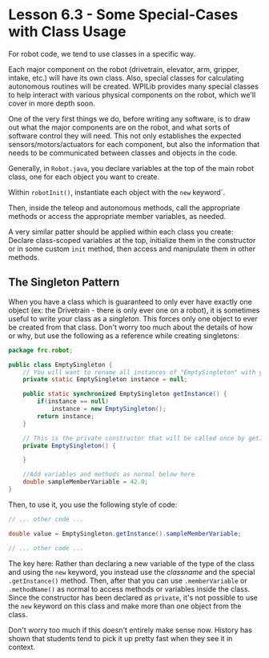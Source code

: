 # Lesson 6.3 - Some Special-Cases with Class Usage

For robot code, we tend to use classes in a specific way.

Each major component on the robot (drivetrain, elevator, arm, gripper, intake, etc.) will have its own class. Also, special classes for calculating autonomous routines will be created. WPILib provides many special classes to help interact with various physical components on the robot, which we'll cover in more depth soon.

One of the very first things we do, before writing any software, is to draw out what the major components are on the robot, and what sorts of software control they will need. This not only establishes the expected sensors/motors/actuators for each component, but also the information that needs to be communicated between classes and objects in the code.

Generally, in `Robot.java`, you declare variables at the top of the main robot class, one for each object you want to create.

Within `robotInit()`, instantiate each object with the `new` keyword`.

Then, inside the teleop and autonomous methods, call the appropriate methods or access the appropriate member variables, as needed.

A very similar patter should be applied within each class you create: Declare class-scoped variables at the top, initialize them in the constructor or in some custom `init` method, then access and manipulate them in other methods. 

## The Singleton Pattern

When you have a class which is guaranteed to only ever have exactly one object (ex: the Drivetrain - there is only ever one on a robot), it is sometimes useful to write your class as a _singleton_. This forces only one object to ever be created from that class. Don't worry too much about the details of how or why, but use the following as a reference while creating singletons:

```java
package frc.robot;

public class EmptySingleton {
	// You will want to rename all instances of "EmptySingleton" with your actual class name
	private static EmptySingleton instance = null;

	public static synchronized EmptySingleton getInstance() {
		if(instance == null)
			instance = new EmptySingleton();
		return instance;
	}

	// This is the private constructor that will be called once by getInstance() and it should instantiate anything that will be required by the class
	private EmptySingleton() {

	}

    //Add variables and methods as normal below here
    double sampleMemberVariable = 42.0;
}
```

Then, to use it, you use the following style of code:

```java
// ... other code ...

double value = EmptySingleton.getInstance().sampleMemberVariable;

// ... other code ...
```

The key here: Rather than declaring a new variable of the type of the class and using the `new` keyword, you instead use the _classname_ and the special `.getInstance()` method. Then, after that you can use `.memberVariable` or `.methodName()` as normal to access methods or variables inside the class. Since the constructor has been declared as `private`, it's not possible to use the `new` keyword on this class and make more than one object from the class.

Don't worry too much if this doesn't entirely make sense now. History has shown that students tend to pick it up pretty fast when they see it in context.